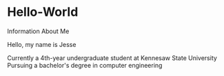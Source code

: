 # Hello-World
Information About Me

Hello, my name is Jesse

Currently a 4th-year undergraduate student at Kennesaw State University
Pursuing a bachelor's degree in computer engineering
